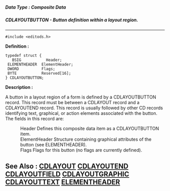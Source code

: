 ##### Data Type : Composite Data
##### CDLAYOUTBUTTON - Button definition within a layout region.
---
```
#include <editods.h>
```

**Definition :**
```
typedef struct {
   BSIG           Header;
 ELEMENTHEADER  ElementHeader;
 DWORD          Flags;
 BYTE           Reserved[16];
} CDLAYOUTBUTTON;
```

**Description :**

A button in a layout region of a form is defined by a CDLAYOUTBUTTON record.  This record must be between a CDLAYOUT record and a CDLAYOUTEND record.  This record is usually followed by other CD records identifying text,  graphical, or action elements associated with the button.  The fields in this record are:<br>

<ul>
<ul>Header	Defines this composite data item as a CDLAYOUTBUTTON item.<br>
ElementHeader	Structure containing graphical attributes of the button (see ELEMENTHEADER).<br>
Flags	Flags for this button (no flags are currently defined).</ul>
</ul>



**See Also :**
[CDLAYOUT](/domino-c-api-docs/reference/Data/CDLAYOUT)
[CDLAYOUTEND](/domino-c-api-docs/reference/Data/CDLAYOUTEND)
[CDLAYOUTFIELD](/domino-c-api-docs/reference/Data/CDLAYOUTFIELD)
[CDLAYOUTGRAPHIC](/domino-c-api-docs/reference/Data/CDLAYOUTGRAPHIC)
[CDLAYOUTTEXT](/domino-c-api-docs/reference/Data/CDLAYOUTTEXT)
[ELEMENTHEADER](/domino-c-api-docs/reference/Data/ELEMENTHEADER)
---
